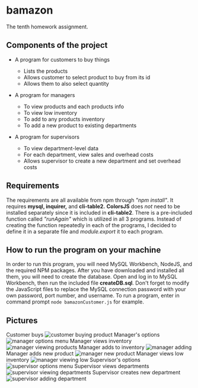 # bamazon
The tenth homework assignment.


## Components of the project

* A program for customers to buy things
  * Lists the products
  * Allows customer to select product to buy from its id
  * Allows them to also select quantity

* A program for managers
  * To view products and each products info
  * To view low inventory
  * To add to any products inventory
  * To add a new product to existing departments

* A program for supervisors
  * To view department-level data
  * For each department, view sales and overhead costs
  * Allows supervisor to create a new department and set overhead costs

## Requirements

The requirements are all available from npm through *"npm install"*.
It requires **mysql, inquirer,** and **cli-table2.**
**ColorsJS** does *not* need to be installed separately since it is included in **cli-table2**.
There is a pre-included function called *"runAgain"* which is utilized in all 3 programs.
Instead of creating the function repeatedly in each of the programs, I decided to define it in a separate file and *module.export* it to each program.

## How to run the program on your machine

In order to run this program, you will need MySQL Workbench, NodeJS, and the required NPM packages.
After you have downloaded and installed all them, you will need to create the database.
Open and log in to MySQL Workbench, then run the included file **createDB.sql**.
Don't forget to modify the JavaScript files to replace the MySQL connection password with your own password, port number, and username.
To run a program, enter in command prompt `node bamazonCustomer.js` for example.

## Pictures

Customer buys
![customer buying product](/images/customer_buying.png)
Manager's options
![manager options menu](/images/manager_menu.png)
Manager views inventory
![manager viewing products](/images/manager_viewing.png)
Manager adds to inventory
![manager adding](/images/manager_adding.png)
Manager adds new product
![manager new product](/images/manager_creating.png)
Manager views low inventory
![manager viewing low](/images/manager_low.png)
Supervisor's options
![supervisor options menu](/images/supervisor_menu.png)
Supervisor views departments
![supervisor viewing departments](/images/supervisor_viewing.png)
Supervisor creates new department
![supervisor adding department](/images/supervisor_adding.png)